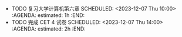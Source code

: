 - TODO 复习大学计算机第六章
  SCHEDULED: <2023-12-07 Thu 10:00>
  :AGENDA:
  estimated: 1h
  :END:
- TODO 完成 CET 4 试卷
  SCHEDULED: <2023-12-07 Thu 14:00>
  :AGENDA:
  estimated: 2h
  :END:
